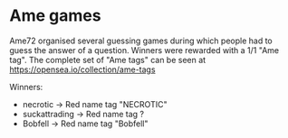 # Ame games

Ame72 organised several guessing games during which people had to guess the answer of a question. Winners were rewarded with a 1/1 "Ame tag".
The complete set of "Ame tags" can be seen at https://opensea.io/collection/ame-tags

Winners:

* necrotic -> Red name tag "NECROTIC"
* suckattrading -> Red name tag ?
* Bobfell -> Red name tag "Bobfell"
